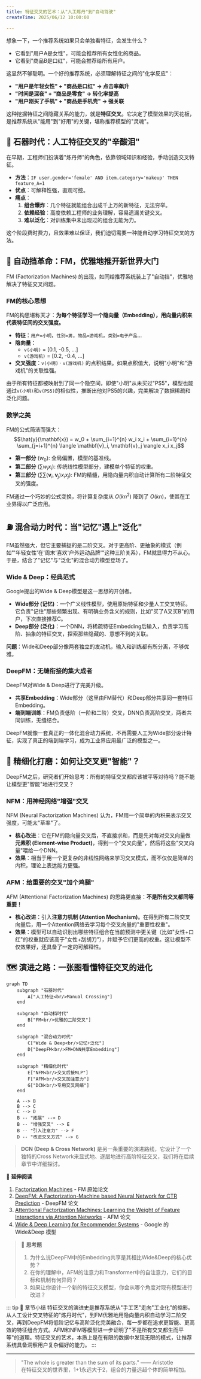 ```yaml
---
title: 特征交叉的艺术：从"人工炼丹"到"自动驾驶"
createTime: 2025/06/12 10:00:00

---
```


想象一下，一个推荐系统如果只会单独看特征，会发生什么？
- 它看到"用户A是女性"，可能会推荐所有女性化的商品。
- 它看到"商品B是口红"，可能会推荐给所有用户。

这显然不够聪明。一个好的推荐系统，必须理解特征之间的"化学反应"：
- **"用户是年轻女性" + "商品是口红" → 点击率飙升**
- **"时间是深夜" + "商品是零食" → 转化率提高**
- **"用户刚买了手机" + "商品是手机壳" → 强关联**

这种挖掘特征之间隐藏关系的能力，就是**特征交叉**。它决定了模型效果的天花板，是推荐系统从"能用"到"好用"的关键，堪称推荐模型的"灵魂"。

## 🗿 石器时代：人工特征交叉的"辛酸泪"

在早期，工程师们扮演着"炼丹师"的角色，依靠领域知识和经验，手动创造交叉特征。

- **方法**：`IF user.gender='female' AND item.category='makeup' THEN feature_A=1`
- **优点**：可解释性强，直观可控。
- **痛点**：
    1.  **组合爆炸**：几个特征就能组合出成千上万的新特征，无法穷举。
    2.  **依赖经验**：高度依赖工程师的业务理解，容易遗漏关键交叉。
    3.  **难以泛化**：对训练集中未出现过的组合无能为力。

这个阶段费时费力，且效果难以保证，我们迫切需要一种能自动学习特征交叉的方法。

## 🚗 自动挡革命：FM，优雅地推开新世界大门

FM (Factorization Machines) 的出现，如同给推荐系统装上了"自动挡"，优雅地解决了特征交叉问题。

### FM的核心思想

FM的构思堪称天才：**为每个特征学习一个隐向量（Embedding），用向量内积来代表特征间的交叉强度。**

- **特征**：`用户=小明`，`性别=男`，`物品=游戏机`，`类别=电子产品`...
- **隐向量**：
    - `v(小明)` = [0.1, -0.5, ...]
    - `v(游戏机)` = [0.2, -0.4, ...]
- **交叉强度**：`v(小明)` · `v(游戏机)` 的点积结果。如果点积值大，说明"小明"和"游戏机"的关联性强。

由于所有特征都被映射到了同一个隐空间，即使"小明"从未买过"PS5"，模型也能通过`v(小明)`和`v(PS5)`的相似性，推断出他对PS5的兴趣，完美解决了数据稀疏和泛化问题。

### 数学之美

FM的公式简洁而强大：
$$\hat{y}(\mathbf{x}) = w_0 + \sum_{i=1}^{n} w_i x_i + \sum_{i=1}^{n} \sum_{j=i+1}^{n} \langle \mathbf{v}_i, \mathbf{v}_j \rangle x_i x_j$$

- **第一部分** ($w_0$): 全局偏置，模型的基准线。
- **第二部分** ($\sum w_i x_i$): 传统线性模型部分，建模单个特征的权重。
- **第三部分** ($\sum \sum \langle \mathbf{v}_i, \mathbf{v}_j \rangle x_i x_j$): FM的精髓，用隐向量内积自动计算所有二阶特征交叉的强度。

FM通过一个巧妙的公式变换，将计算复杂度从 $O(kn^2)$ 降到了 $O(kn)$，使其在工业界得以广泛应用。

## ⛽️ 混合动力时代：当"记忆"遇上"泛化"

FM虽然强大，但它主要捕捉的是二阶交叉。对于更高阶、更抽象的模式（例如"'年轻女性'在'周末'喜欢'户外运动品牌'"这种三阶关系），FM就显得力不从心。于是，结合了"记忆"与"泛化"的混合动力模型登场了。

### Wide & Deep：经典范式

Google提出的Wide & Deep模型是这一思想的开创者。
- **Wide部分 (记忆)**：一个广义线性模型，使用原始特征和少量人工交叉特征。它负责"记住"那些频繁出现、有明确业务含义的规则，比如"买了A又买B"的用户，下次直接推荐C。
- **Deep部分 (泛化)**：一个DNN，将稀疏特征Embedding后输入，负责学习高阶、抽象的特征交叉，探索那些隐藏的、意想不到的关联。

**问题**：Wide和Deep部分像两套独立的发动机，输入和训练都有所分离，不够优雅。

### DeepFM：无缝衔接的集大成者

DeepFM对Wide & Deep进行了完美升级。
- **共享Embedding**：Wide部分（这里由FM替代）和Deep部分共享同一套特征Embedding。
- **端到端训练**：FM负责低阶（一阶和二阶）交叉，DNN负责高阶交叉，两者共同训练，无缝结合。

DeepFM就像一套真正的一体化混合动力系统，不再需要人工为Wide部分设计特征，实现了真正的端到端学习，成为工业界应用最广泛的模型之一。

## 🔬 精细化打磨：如何让交叉更"智能"？

DeepFM之后，研究者们开始思考：所有的特征交叉都应该被平等对待吗？能不能让模型更"智能"地进行交叉？

### NFM：用神经网络"增强"交叉

NFM (Neural Factorization Machines) 认为，FM用一个简单的内积来表示交叉强度，可能太"草率"了。
- **核心改进**：它在FM的隐向量交叉后，不直接求和，而是先对每对交叉向量做**元素积 (Element-wise Product)**，得到一个"交叉向量"，然后将这些"交叉向量"喂给一个DNN。
- **效果**：相当于用一个更复杂的非线性网络来学习交叉模式，而不仅仅是简单的内积，理论上表达能力更强。

### AFM：给重要的交叉"加个鸡腿"

AFM (Attentional Factorization Machines) 的思路更直接：**不是所有交叉都同等重要！**
- **核心改进**：引入**注意力机制 (Attention Mechanism)**。在得到所有二阶交叉向量后，用一个Attention网络去学习每个交叉向量的"重要性权重"。
- **效果**：模型可以自动识别出哪些特征组合在当前预测中更关键（比如"女性+口红"的权重就应该高于"女性+刮胡刀"），并赋予它们更高的权重。这让模型不仅效果好，还具备了一定的可解释性。

## 🗺️ 演进之路：一张图看懂特征交叉的进化

```mermaid
graph TD
    subgraph "石器时代"
        A["人工特征<br/>Manual Crossing"]
    end

    subgraph "自动挡时代"
        B["FM<br/>优雅的二阶交叉"]
    end
    
    subgraph "混合动力时代"
        C["Wide & Deep<br/>记忆+泛化"]
        D["DeepFM<br/>FM+DNN共享Embedding"]
    end
    
    subgraph "精细化时代"
        E["NFM<br/>交叉后接MLP"]
        F["AFM<br/>交叉加注意力"]
        G["DCN<br/>专用交叉网络"]
    end
    
    A --> B
    B --> C
    C --> D
    B -- "拓展" --> D
    B -- "增强交叉" --> E
    B -- "引入注意力" --> F
    D -- "改进交叉方式" --> G
```
> **DCN (Deep & Cross Network)** 是另一条重要的演进路线，它设计了一个独特的Cross Network来显式地、逐层地进行高阶特征交叉，我们将在后续章节中详细探讨。

📖 **延伸阅读**
1. [Factorization Machines](https://www.csie.ntu.edu.tw/~b97053/paper/Rendle2010FM.pdf) - FM 原始论文
2. [DeepFM: A Factorization-Machine based Neural Network for CTR Prediction](https://arxiv.org/abs/1703.04247) - DeepFM 论文
3. [Attentional Factorization Machines: Learning the Weight of Feature Interactions via Attention Networks](https://arxiv.org/abs/1708.04617) - AFM 论文
4. [Wide & Deep Learning for Recommender Systems](https://arxiv.org/abs/1606.07792) - Google 的 Wide&Deep 模型

> 🧠 **思考题**
> 
> 1. 为什么说DeepFM中的Embedding共享是其相比Wide&Deep的核心优势？
> 2. 在你的理解中，AFM的注意力和Transformer中的自注意力，它们的目标和机制有何异同？
> 3. 如果让你设计一个新的特征交叉模型，你会从哪个角度对现有模型进行改进？

::: tip 🎉 章节小结
特征交叉的演进史是推荐系统从"手工艺"走向"工业化"的缩影。从人工设计交叉特征的"炼丹时代"，到FM优雅地用隐向量内积自动学习二阶交叉，再到DeepFM将低阶记忆与高阶泛化完美融合，每一步都在追求更智能、更高效的特征组合方式。AFM和NFM等模型进一步证明了"不是所有交叉都生而平等"的道理。特征交叉的艺术，本质上是在有限的数据中发现无限的模式，让推荐系统具备洞察用户复杂偏好的能力。
:::

---

> "The whole is greater than the sum of its parts." —— Aristotle  
> 在特征交叉的世界里，1+1永远大于2，组合的力量远超个体的简单相加。

